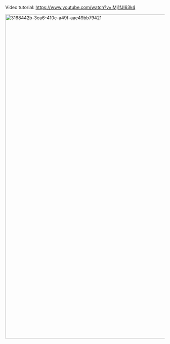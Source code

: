 Video tutorial:
https://www.youtube.com/watch?v=iMj1fJI63k4

<img width="1024" height="1024" alt="3168442b-3ea6-410c-a49f-aae49bb79421" src="https://github.com/user-attachments/assets/5447b74e-033f-458a-9d47-4060e036c1f4" />
